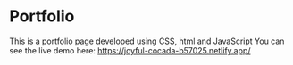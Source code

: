 # Portfolio
This is a portfolio page developed using CSS, html and JavaScript
You can see the live demo here: https://joyful-cocada-b57025.netlify.app/
